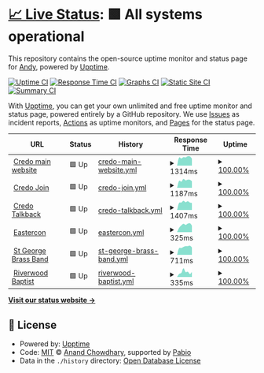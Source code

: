# [📈 Live Status](https://toothpaster.github.io/upptime): <!--live status--> **🟩 All systems operational**

This repository contains the open-source uptime monitor and status page for [Andy](https://toothpaster.github.io/upptime), powered by [Upptime](https://github.com/upptime/upptime).

[![Uptime CI](https://github.com/toothpaster/upptime/workflows/Uptime%20CI/badge.svg)](https://github.com/toothpaster/upptime/actions?query=workflow%3A%22Uptime+CI%22)
[![Response Time CI](https://github.com/toothpaster/upptime/workflows/Response%20Time%20CI/badge.svg)](https://github.com/toothpaster/upptime/actions?query=workflow%3A%22Response+Time+CI%22)
[![Graphs CI](https://github.com/toothpaster/upptime/workflows/Graphs%20CI/badge.svg)](https://github.com/toothpaster/upptime/actions?query=workflow%3A%22Graphs+CI%22)
[![Static Site CI](https://github.com/toothpaster/upptime/workflows/Static%20Site%20CI/badge.svg)](https://github.com/toothpaster/upptime/actions?query=workflow%3A%22Static+Site+CI%22)
[![Summary CI](https://github.com/toothpaster/upptime/workflows/Summary%20CI/badge.svg)](https://github.com/toothpaster/upptime/actions?query=workflow%3A%22Summary+CI%22)

With [Upptime](https://upptime.js.org), you can get your own unlimited and free uptime monitor and status page, powered entirely by a GitHub repository. We use [Issues](https://github.com/toothpaster/upptime/issues) as incident reports, [Actions](https://github.com/toothpaster/upptime/actions) as uptime monitors, and [Pages](https://toothpaster.github.io/upptime) for the status page.

<!--start: status pages-->
<!-- This summary is generated by Upptime (https://github.com/upptime/upptime) -->
<!-- Do not edit this manually, your changes will be overwritten -->
<!-- prettier-ignore -->
| URL | Status | History | Response Time | Uptime |
| --- | ------ | ------- | ------------- | ------ |
| <img alt="" src="https://icons.duckduckgo.com/ip3/credo.org.au.ico" height="13"> [Credo main website](https://credo.org.au) | 🟩 Up | [credo-main-website.yml](https://github.com/toothpaster/upptime/commits/HEAD/history/credo-main-website.yml) | <details><summary><img alt="Response time graph" src="./graphs/credo-main-website/response-time-week.png" height="20"> 1314ms</summary><br><a href="https://toothpaster.github.io/upptime/history/credo-main-website"><img alt="Response time 956" src="https://img.shields.io/endpoint?url=https%3A%2F%2Fraw.githubusercontent.com%2Ftoothpaster%2Fupptime%2FHEAD%2Fapi%2Fcredo-main-website%2Fresponse-time.json"></a><br><a href="https://toothpaster.github.io/upptime/history/credo-main-website"><img alt="24-hour response time 1118" src="https://img.shields.io/endpoint?url=https%3A%2F%2Fraw.githubusercontent.com%2Ftoothpaster%2Fupptime%2FHEAD%2Fapi%2Fcredo-main-website%2Fresponse-time-day.json"></a><br><a href="https://toothpaster.github.io/upptime/history/credo-main-website"><img alt="7-day response time 1314" src="https://img.shields.io/endpoint?url=https%3A%2F%2Fraw.githubusercontent.com%2Ftoothpaster%2Fupptime%2FHEAD%2Fapi%2Fcredo-main-website%2Fresponse-time-week.json"></a><br><a href="https://toothpaster.github.io/upptime/history/credo-main-website"><img alt="30-day response time 1344" src="https://img.shields.io/endpoint?url=https%3A%2F%2Fraw.githubusercontent.com%2Ftoothpaster%2Fupptime%2FHEAD%2Fapi%2Fcredo-main-website%2Fresponse-time-month.json"></a><br><a href="https://toothpaster.github.io/upptime/history/credo-main-website"><img alt="1-year response time 956" src="https://img.shields.io/endpoint?url=https%3A%2F%2Fraw.githubusercontent.com%2Ftoothpaster%2Fupptime%2FHEAD%2Fapi%2Fcredo-main-website%2Fresponse-time-year.json"></a></details> | <details><summary><a href="https://toothpaster.github.io/upptime/history/credo-main-website">100.00%</a></summary><a href="https://toothpaster.github.io/upptime/history/credo-main-website"><img alt="All-time uptime 99.78%" src="https://img.shields.io/endpoint?url=https%3A%2F%2Fraw.githubusercontent.com%2Ftoothpaster%2Fupptime%2FHEAD%2Fapi%2Fcredo-main-website%2Fuptime.json"></a><br><a href="https://toothpaster.github.io/upptime/history/credo-main-website"><img alt="24-hour uptime 100.00%" src="https://img.shields.io/endpoint?url=https%3A%2F%2Fraw.githubusercontent.com%2Ftoothpaster%2Fupptime%2FHEAD%2Fapi%2Fcredo-main-website%2Fuptime-day.json"></a><br><a href="https://toothpaster.github.io/upptime/history/credo-main-website"><img alt="7-day uptime 100.00%" src="https://img.shields.io/endpoint?url=https%3A%2F%2Fraw.githubusercontent.com%2Ftoothpaster%2Fupptime%2FHEAD%2Fapi%2Fcredo-main-website%2Fuptime-week.json"></a><br><a href="https://toothpaster.github.io/upptime/history/credo-main-website"><img alt="30-day uptime 99.41%" src="https://img.shields.io/endpoint?url=https%3A%2F%2Fraw.githubusercontent.com%2Ftoothpaster%2Fupptime%2FHEAD%2Fapi%2Fcredo-main-website%2Fuptime-month.json"></a><br><a href="https://toothpaster.github.io/upptime/history/credo-main-website"><img alt="1-year uptime 99.78%" src="https://img.shields.io/endpoint?url=https%3A%2F%2Fraw.githubusercontent.com%2Ftoothpaster%2Fupptime%2FHEAD%2Fapi%2Fcredo-main-website%2Fuptime-year.json"></a></details>
| <img alt="" src="https://icons.duckduckgo.com/ip3/join.credo.org.au.ico" height="13"> [Credo Join](https://join.credo.org.au) | 🟩 Up | [credo-join.yml](https://github.com/toothpaster/upptime/commits/HEAD/history/credo-join.yml) | <details><summary><img alt="Response time graph" src="./graphs/credo-join/response-time-week.png" height="20"> 1187ms</summary><br><a href="https://toothpaster.github.io/upptime/history/credo-join"><img alt="Response time 930" src="https://img.shields.io/endpoint?url=https%3A%2F%2Fraw.githubusercontent.com%2Ftoothpaster%2Fupptime%2FHEAD%2Fapi%2Fcredo-join%2Fresponse-time.json"></a><br><a href="https://toothpaster.github.io/upptime/history/credo-join"><img alt="24-hour response time 1040" src="https://img.shields.io/endpoint?url=https%3A%2F%2Fraw.githubusercontent.com%2Ftoothpaster%2Fupptime%2FHEAD%2Fapi%2Fcredo-join%2Fresponse-time-day.json"></a><br><a href="https://toothpaster.github.io/upptime/history/credo-join"><img alt="7-day response time 1187" src="https://img.shields.io/endpoint?url=https%3A%2F%2Fraw.githubusercontent.com%2Ftoothpaster%2Fupptime%2FHEAD%2Fapi%2Fcredo-join%2Fresponse-time-week.json"></a><br><a href="https://toothpaster.github.io/upptime/history/credo-join"><img alt="30-day response time 1214" src="https://img.shields.io/endpoint?url=https%3A%2F%2Fraw.githubusercontent.com%2Ftoothpaster%2Fupptime%2FHEAD%2Fapi%2Fcredo-join%2Fresponse-time-month.json"></a><br><a href="https://toothpaster.github.io/upptime/history/credo-join"><img alt="1-year response time 930" src="https://img.shields.io/endpoint?url=https%3A%2F%2Fraw.githubusercontent.com%2Ftoothpaster%2Fupptime%2FHEAD%2Fapi%2Fcredo-join%2Fresponse-time-year.json"></a></details> | <details><summary><a href="https://toothpaster.github.io/upptime/history/credo-join">100.00%</a></summary><a href="https://toothpaster.github.io/upptime/history/credo-join"><img alt="All-time uptime 99.79%" src="https://img.shields.io/endpoint?url=https%3A%2F%2Fraw.githubusercontent.com%2Ftoothpaster%2Fupptime%2FHEAD%2Fapi%2Fcredo-join%2Fuptime.json"></a><br><a href="https://toothpaster.github.io/upptime/history/credo-join"><img alt="24-hour uptime 100.00%" src="https://img.shields.io/endpoint?url=https%3A%2F%2Fraw.githubusercontent.com%2Ftoothpaster%2Fupptime%2FHEAD%2Fapi%2Fcredo-join%2Fuptime-day.json"></a><br><a href="https://toothpaster.github.io/upptime/history/credo-join"><img alt="7-day uptime 100.00%" src="https://img.shields.io/endpoint?url=https%3A%2F%2Fraw.githubusercontent.com%2Ftoothpaster%2Fupptime%2FHEAD%2Fapi%2Fcredo-join%2Fuptime-week.json"></a><br><a href="https://toothpaster.github.io/upptime/history/credo-join"><img alt="30-day uptime 99.40%" src="https://img.shields.io/endpoint?url=https%3A%2F%2Fraw.githubusercontent.com%2Ftoothpaster%2Fupptime%2FHEAD%2Fapi%2Fcredo-join%2Fuptime-month.json"></a><br><a href="https://toothpaster.github.io/upptime/history/credo-join"><img alt="1-year uptime 99.79%" src="https://img.shields.io/endpoint?url=https%3A%2F%2Fraw.githubusercontent.com%2Ftoothpaster%2Fupptime%2FHEAD%2Fapi%2Fcredo-join%2Fuptime-year.json"></a></details>
| <img alt="" src="https://icons.duckduckgo.com/ip3/talkback.credo.org.au.ico" height="13"> [Credo Talkback](https://talkback.credo.org.au) | 🟩 Up | [credo-talkback.yml](https://github.com/toothpaster/upptime/commits/HEAD/history/credo-talkback.yml) | <details><summary><img alt="Response time graph" src="./graphs/credo-talkback/response-time-week.png" height="20"> 1407ms</summary><br><a href="https://toothpaster.github.io/upptime/history/credo-talkback"><img alt="Response time 1032" src="https://img.shields.io/endpoint?url=https%3A%2F%2Fraw.githubusercontent.com%2Ftoothpaster%2Fupptime%2FHEAD%2Fapi%2Fcredo-talkback%2Fresponse-time.json"></a><br><a href="https://toothpaster.github.io/upptime/history/credo-talkback"><img alt="24-hour response time 1254" src="https://img.shields.io/endpoint?url=https%3A%2F%2Fraw.githubusercontent.com%2Ftoothpaster%2Fupptime%2FHEAD%2Fapi%2Fcredo-talkback%2Fresponse-time-day.json"></a><br><a href="https://toothpaster.github.io/upptime/history/credo-talkback"><img alt="7-day response time 1407" src="https://img.shields.io/endpoint?url=https%3A%2F%2Fraw.githubusercontent.com%2Ftoothpaster%2Fupptime%2FHEAD%2Fapi%2Fcredo-talkback%2Fresponse-time-week.json"></a><br><a href="https://toothpaster.github.io/upptime/history/credo-talkback"><img alt="30-day response time 1397" src="https://img.shields.io/endpoint?url=https%3A%2F%2Fraw.githubusercontent.com%2Ftoothpaster%2Fupptime%2FHEAD%2Fapi%2Fcredo-talkback%2Fresponse-time-month.json"></a><br><a href="https://toothpaster.github.io/upptime/history/credo-talkback"><img alt="1-year response time 1032" src="https://img.shields.io/endpoint?url=https%3A%2F%2Fraw.githubusercontent.com%2Ftoothpaster%2Fupptime%2FHEAD%2Fapi%2Fcredo-talkback%2Fresponse-time-year.json"></a></details> | <details><summary><a href="https://toothpaster.github.io/upptime/history/credo-talkback">100.00%</a></summary><a href="https://toothpaster.github.io/upptime/history/credo-talkback"><img alt="All-time uptime 99.79%" src="https://img.shields.io/endpoint?url=https%3A%2F%2Fraw.githubusercontent.com%2Ftoothpaster%2Fupptime%2FHEAD%2Fapi%2Fcredo-talkback%2Fuptime.json"></a><br><a href="https://toothpaster.github.io/upptime/history/credo-talkback"><img alt="24-hour uptime 100.00%" src="https://img.shields.io/endpoint?url=https%3A%2F%2Fraw.githubusercontent.com%2Ftoothpaster%2Fupptime%2FHEAD%2Fapi%2Fcredo-talkback%2Fuptime-day.json"></a><br><a href="https://toothpaster.github.io/upptime/history/credo-talkback"><img alt="7-day uptime 100.00%" src="https://img.shields.io/endpoint?url=https%3A%2F%2Fraw.githubusercontent.com%2Ftoothpaster%2Fupptime%2FHEAD%2Fapi%2Fcredo-talkback%2Fuptime-week.json"></a><br><a href="https://toothpaster.github.io/upptime/history/credo-talkback"><img alt="30-day uptime 99.40%" src="https://img.shields.io/endpoint?url=https%3A%2F%2Fraw.githubusercontent.com%2Ftoothpaster%2Fupptime%2FHEAD%2Fapi%2Fcredo-talkback%2Fuptime-month.json"></a><br><a href="https://toothpaster.github.io/upptime/history/credo-talkback"><img alt="1-year uptime 99.79%" src="https://img.shields.io/endpoint?url=https%3A%2F%2Fraw.githubusercontent.com%2Ftoothpaster%2Fupptime%2FHEAD%2Fapi%2Fcredo-talkback%2Fuptime-year.json"></a></details>
| <img alt="" src="https://icons.duckduckgo.com/ip3/eastercon.org.au.ico" height="13"> [Eastercon](https://eastercon.org.au) | 🟩 Up | [eastercon.yml](https://github.com/toothpaster/upptime/commits/HEAD/history/eastercon.yml) | <details><summary><img alt="Response time graph" src="./graphs/eastercon/response-time-week.png" height="20"> 325ms</summary><br><a href="https://toothpaster.github.io/upptime/history/eastercon"><img alt="Response time 252" src="https://img.shields.io/endpoint?url=https%3A%2F%2Fraw.githubusercontent.com%2Ftoothpaster%2Fupptime%2FHEAD%2Fapi%2Feastercon%2Fresponse-time.json"></a><br><a href="https://toothpaster.github.io/upptime/history/eastercon"><img alt="24-hour response time 292" src="https://img.shields.io/endpoint?url=https%3A%2F%2Fraw.githubusercontent.com%2Ftoothpaster%2Fupptime%2FHEAD%2Fapi%2Feastercon%2Fresponse-time-day.json"></a><br><a href="https://toothpaster.github.io/upptime/history/eastercon"><img alt="7-day response time 325" src="https://img.shields.io/endpoint?url=https%3A%2F%2Fraw.githubusercontent.com%2Ftoothpaster%2Fupptime%2FHEAD%2Fapi%2Feastercon%2Fresponse-time-week.json"></a><br><a href="https://toothpaster.github.io/upptime/history/eastercon"><img alt="30-day response time 270" src="https://img.shields.io/endpoint?url=https%3A%2F%2Fraw.githubusercontent.com%2Ftoothpaster%2Fupptime%2FHEAD%2Fapi%2Feastercon%2Fresponse-time-month.json"></a><br><a href="https://toothpaster.github.io/upptime/history/eastercon"><img alt="1-year response time 252" src="https://img.shields.io/endpoint?url=https%3A%2F%2Fraw.githubusercontent.com%2Ftoothpaster%2Fupptime%2FHEAD%2Fapi%2Feastercon%2Fresponse-time-year.json"></a></details> | <details><summary><a href="https://toothpaster.github.io/upptime/history/eastercon">100.00%</a></summary><a href="https://toothpaster.github.io/upptime/history/eastercon"><img alt="All-time uptime 100.00%" src="https://img.shields.io/endpoint?url=https%3A%2F%2Fraw.githubusercontent.com%2Ftoothpaster%2Fupptime%2FHEAD%2Fapi%2Feastercon%2Fuptime.json"></a><br><a href="https://toothpaster.github.io/upptime/history/eastercon"><img alt="24-hour uptime 100.00%" src="https://img.shields.io/endpoint?url=https%3A%2F%2Fraw.githubusercontent.com%2Ftoothpaster%2Fupptime%2FHEAD%2Fapi%2Feastercon%2Fuptime-day.json"></a><br><a href="https://toothpaster.github.io/upptime/history/eastercon"><img alt="7-day uptime 100.00%" src="https://img.shields.io/endpoint?url=https%3A%2F%2Fraw.githubusercontent.com%2Ftoothpaster%2Fupptime%2FHEAD%2Fapi%2Feastercon%2Fuptime-week.json"></a><br><a href="https://toothpaster.github.io/upptime/history/eastercon"><img alt="30-day uptime 100.00%" src="https://img.shields.io/endpoint?url=https%3A%2F%2Fraw.githubusercontent.com%2Ftoothpaster%2Fupptime%2FHEAD%2Fapi%2Feastercon%2Fuptime-month.json"></a><br><a href="https://toothpaster.github.io/upptime/history/eastercon"><img alt="1-year uptime 100.00%" src="https://img.shields.io/endpoint?url=https%3A%2F%2Fraw.githubusercontent.com%2Ftoothpaster%2Fupptime%2FHEAD%2Fapi%2Feastercon%2Fuptime-year.json"></a></details>
| <img alt="" src="https://icons.duckduckgo.com/ip3/stgeorgebrassband.com.au.ico" height="13"> [St George Brass Band](https://stgeorgebrassband.com.au) | 🟩 Up | [st-george-brass-band.yml](https://github.com/toothpaster/upptime/commits/HEAD/history/st-george-brass-band.yml) | <details><summary><img alt="Response time graph" src="./graphs/st-george-brass-band/response-time-week.png" height="20"> 711ms</summary><br><a href="https://toothpaster.github.io/upptime/history/st-george-brass-band"><img alt="Response time 943" src="https://img.shields.io/endpoint?url=https%3A%2F%2Fraw.githubusercontent.com%2Ftoothpaster%2Fupptime%2FHEAD%2Fapi%2Fst-george-brass-band%2Fresponse-time.json"></a><br><a href="https://toothpaster.github.io/upptime/history/st-george-brass-band"><img alt="24-hour response time 665" src="https://img.shields.io/endpoint?url=https%3A%2F%2Fraw.githubusercontent.com%2Ftoothpaster%2Fupptime%2FHEAD%2Fapi%2Fst-george-brass-band%2Fresponse-time-day.json"></a><br><a href="https://toothpaster.github.io/upptime/history/st-george-brass-band"><img alt="7-day response time 711" src="https://img.shields.io/endpoint?url=https%3A%2F%2Fraw.githubusercontent.com%2Ftoothpaster%2Fupptime%2FHEAD%2Fapi%2Fst-george-brass-band%2Fresponse-time-week.json"></a><br><a href="https://toothpaster.github.io/upptime/history/st-george-brass-band"><img alt="30-day response time 871" src="https://img.shields.io/endpoint?url=https%3A%2F%2Fraw.githubusercontent.com%2Ftoothpaster%2Fupptime%2FHEAD%2Fapi%2Fst-george-brass-band%2Fresponse-time-month.json"></a><br><a href="https://toothpaster.github.io/upptime/history/st-george-brass-band"><img alt="1-year response time 943" src="https://img.shields.io/endpoint?url=https%3A%2F%2Fraw.githubusercontent.com%2Ftoothpaster%2Fupptime%2FHEAD%2Fapi%2Fst-george-brass-band%2Fresponse-time-year.json"></a></details> | <details><summary><a href="https://toothpaster.github.io/upptime/history/st-george-brass-band">100.00%</a></summary><a href="https://toothpaster.github.io/upptime/history/st-george-brass-band"><img alt="All-time uptime 99.98%" src="https://img.shields.io/endpoint?url=https%3A%2F%2Fraw.githubusercontent.com%2Ftoothpaster%2Fupptime%2FHEAD%2Fapi%2Fst-george-brass-band%2Fuptime.json"></a><br><a href="https://toothpaster.github.io/upptime/history/st-george-brass-band"><img alt="24-hour uptime 100.00%" src="https://img.shields.io/endpoint?url=https%3A%2F%2Fraw.githubusercontent.com%2Ftoothpaster%2Fupptime%2FHEAD%2Fapi%2Fst-george-brass-band%2Fuptime-day.json"></a><br><a href="https://toothpaster.github.io/upptime/history/st-george-brass-band"><img alt="7-day uptime 100.00%" src="https://img.shields.io/endpoint?url=https%3A%2F%2Fraw.githubusercontent.com%2Ftoothpaster%2Fupptime%2FHEAD%2Fapi%2Fst-george-brass-band%2Fuptime-week.json"></a><br><a href="https://toothpaster.github.io/upptime/history/st-george-brass-band"><img alt="30-day uptime 100.00%" src="https://img.shields.io/endpoint?url=https%3A%2F%2Fraw.githubusercontent.com%2Ftoothpaster%2Fupptime%2FHEAD%2Fapi%2Fst-george-brass-band%2Fuptime-month.json"></a><br><a href="https://toothpaster.github.io/upptime/history/st-george-brass-band"><img alt="1-year uptime 99.98%" src="https://img.shields.io/endpoint?url=https%3A%2F%2Fraw.githubusercontent.com%2Ftoothpaster%2Fupptime%2FHEAD%2Fapi%2Fst-george-brass-band%2Fuptime-year.json"></a></details>
| <img alt="" src="https://icons.duckduckgo.com/ip3/riverwoodbaptist.org.au.ico" height="13"> [Riverwood Baptist](https://riverwoodbaptist.org.au) | 🟩 Up | [riverwood-baptist.yml](https://github.com/toothpaster/upptime/commits/HEAD/history/riverwood-baptist.yml) | <details><summary><img alt="Response time graph" src="./graphs/riverwood-baptist/response-time-week.png" height="20"> 335ms</summary><br><a href="https://toothpaster.github.io/upptime/history/riverwood-baptist"><img alt="Response time 278" src="https://img.shields.io/endpoint?url=https%3A%2F%2Fraw.githubusercontent.com%2Ftoothpaster%2Fupptime%2FHEAD%2Fapi%2Friverwood-baptist%2Fresponse-time.json"></a><br><a href="https://toothpaster.github.io/upptime/history/riverwood-baptist"><img alt="24-hour response time 336" src="https://img.shields.io/endpoint?url=https%3A%2F%2Fraw.githubusercontent.com%2Ftoothpaster%2Fupptime%2FHEAD%2Fapi%2Friverwood-baptist%2Fresponse-time-day.json"></a><br><a href="https://toothpaster.github.io/upptime/history/riverwood-baptist"><img alt="7-day response time 335" src="https://img.shields.io/endpoint?url=https%3A%2F%2Fraw.githubusercontent.com%2Ftoothpaster%2Fupptime%2FHEAD%2Fapi%2Friverwood-baptist%2Fresponse-time-week.json"></a><br><a href="https://toothpaster.github.io/upptime/history/riverwood-baptist"><img alt="30-day response time 290" src="https://img.shields.io/endpoint?url=https%3A%2F%2Fraw.githubusercontent.com%2Ftoothpaster%2Fupptime%2FHEAD%2Fapi%2Friverwood-baptist%2Fresponse-time-month.json"></a><br><a href="https://toothpaster.github.io/upptime/history/riverwood-baptist"><img alt="1-year response time 278" src="https://img.shields.io/endpoint?url=https%3A%2F%2Fraw.githubusercontent.com%2Ftoothpaster%2Fupptime%2FHEAD%2Fapi%2Friverwood-baptist%2Fresponse-time-year.json"></a></details> | <details><summary><a href="https://toothpaster.github.io/upptime/history/riverwood-baptist">100.00%</a></summary><a href="https://toothpaster.github.io/upptime/history/riverwood-baptist"><img alt="All-time uptime 100.00%" src="https://img.shields.io/endpoint?url=https%3A%2F%2Fraw.githubusercontent.com%2Ftoothpaster%2Fupptime%2FHEAD%2Fapi%2Friverwood-baptist%2Fuptime.json"></a><br><a href="https://toothpaster.github.io/upptime/history/riverwood-baptist"><img alt="24-hour uptime 100.00%" src="https://img.shields.io/endpoint?url=https%3A%2F%2Fraw.githubusercontent.com%2Ftoothpaster%2Fupptime%2FHEAD%2Fapi%2Friverwood-baptist%2Fuptime-day.json"></a><br><a href="https://toothpaster.github.io/upptime/history/riverwood-baptist"><img alt="7-day uptime 100.00%" src="https://img.shields.io/endpoint?url=https%3A%2F%2Fraw.githubusercontent.com%2Ftoothpaster%2Fupptime%2FHEAD%2Fapi%2Friverwood-baptist%2Fuptime-week.json"></a><br><a href="https://toothpaster.github.io/upptime/history/riverwood-baptist"><img alt="30-day uptime 100.00%" src="https://img.shields.io/endpoint?url=https%3A%2F%2Fraw.githubusercontent.com%2Ftoothpaster%2Fupptime%2FHEAD%2Fapi%2Friverwood-baptist%2Fuptime-month.json"></a><br><a href="https://toothpaster.github.io/upptime/history/riverwood-baptist"><img alt="1-year uptime 100.00%" src="https://img.shields.io/endpoint?url=https%3A%2F%2Fraw.githubusercontent.com%2Ftoothpaster%2Fupptime%2FHEAD%2Fapi%2Friverwood-baptist%2Fuptime-year.json"></a></details>

<!--end: status pages-->

[**Visit our status website →**](https://toothpaster.github.io/upptime)

## 📄 License

- Powered by: [Upptime](https://github.com/upptime/upptime)
- Code: [MIT](./LICENSE) © [Anand Chowdhary](https://anandchowdhary.com), supported by [Pabio](https://pabio.com)
- Data in the `./history` directory: [Open Database License](https://opendatacommons.org/licenses/odbl/1-0/)
